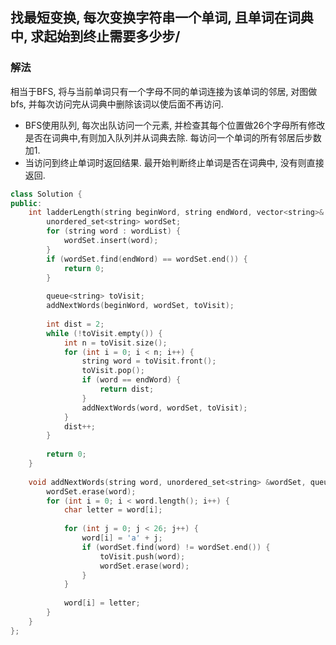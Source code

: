 ## 找最短变换, 每次变换字符串一个单词, 且单词在词典中, 求起始到终止需要多少步/
### 解法
相当于BFS, 将与当前单词只有一个字母不同的单词连接为该单词的邻居, 对图做bfs, 并每次访问完从词典中删除该词以使后面不再访问.
- BFS使用队列, 每次出队访问一个元素, 并检查其每个位置做26个字母所有修改是否在词典中,有则加入队列并从词典去除. 每访问一个单词的所有邻居后步数加1.
- 当访问到终止单词时返回结果. 最开始判断终止单词是否在词典中, 没有则直接返回.
```c++
class Solution {
public:
    int ladderLength(string beginWord, string endWord, vector<string>& wordList) {
        unordered_set<string> wordSet;
        for (string word : wordList) {
            wordSet.insert(word);
        }
        if (wordSet.find(endWord) == wordSet.end()) {
            return 0;
        }
        
        queue<string> toVisit;
        addNextWords(beginWord, wordSet, toVisit);
        
        int dist = 2;
        while (!toVisit.empty()) {
            int n = toVisit.size();
            for (int i = 0; i < n; i++) {
                string word = toVisit.front();
                toVisit.pop();
                if (word == endWord) {
                    return dist;
                }
                addNextWords(word, wordSet, toVisit);
            }
            dist++;
        }
        
        return 0;
    }
    
    void addNextWords(string word, unordered_set<string> &wordSet, queue<string> &toVisit) {
        wordSet.erase(word);
        for (int i = 0; i < word.length(); i++) {
            char letter = word[i];
            
            for (int j = 0; j < 26; j++) {
                word[i] = 'a' + j;
                if (wordSet.find(word) != wordSet.end()) {
                    toVisit.push(word);
                    wordSet.erase(word);
                }
            }
            
            word[i] = letter;
        }
    }
};
```